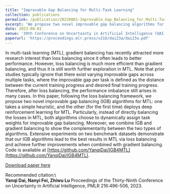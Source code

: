 ```yaml
---
title: "Improvable Gap Balancing for Multi-Task Learning"
collection: publications
permalink: /publication/20230801-Improvable_Gap_Balancing_for_Multi-Task_Learning
excerpt: 'We propose two novel improvable gap balancing algorithms for multi-task learning, instead of the classic loss balancing strategy: one takes a simple heuristic, and the other (for the first time) deploys deep reinforcement learning for MTL.'
date: 2023-08-01
venue: '39th Conference on Uncertainty in Artificial Intelligence (UAI 2023)'
paperurl: 'https://proceedings.mlr.press/v216/dai23a/dai23a.pdf'
---
```

In multi-task learning (MTL), gradient balancing has recently attracted more research interest than loss balancing since it often leads to better performance. However, loss balancing is much more efficient than gradient balancing, and thus it is still worth further exploration in MTL. Note that prior studies typically ignore that there exist varying improvable gaps across multiple tasks, where the improvable gap per task is defined as the distance between the current training progress and desired final training progress. Therefore, after loss balancing, the performance imbalance still arises in many cases. In this paper, following the loss balancing framework, we propose two novel improvable gap balancing (IGB) algorithms for MTL: one takes a simple heuristic, and the other (for the first time) deploys deep reinforcement learning for MTL. Particularly, instead of directly balancing the losses in MTL, both algorithms choose to dynamically assign task weights for improvable gap balancing. Moreover, we combine IGB and gradient balancing to show the complementarity between the two types of algorithms. Extensive experiments on two benchmark datasets demonstrate that our IGB algorithms lead to the best results in MTL via loss balancing and achieve further improvements when combined with gradient balancing. Code is available at [https://github.com/YanqiDai/IGB4MTL](https://github.com/YanqiDai/IGB4MTL).

[Download paper here](https://proceedings.mlr.press/v216/dai23a/dai23a.pdf)

Recommended citation:\  
**Yanqi Dai, Nanyi Fei, Zhiwu Lu** Proceedings of the Thirty-Ninth Conference on Uncertainty in Artificial Intelligence, PMLR 216:496-506, 2023.
